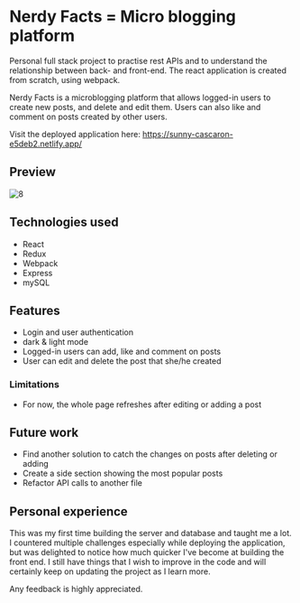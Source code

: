 # Nerdy Facts  = Micro blogging platform

Personal full stack project to practise rest APIs and to understand the relationship between back- and front-end. 
The react application is created from scratch, using webpack.

Nerdy Facts is a microblogging platform that allows logged-in users to create new posts, and delete and edit them. 
Users can also like and comment on posts created by other users.

Visit the deployed application here: https://sunny-cascaron-e5deb2.netlify.app/

## Preview

![8](https://user-images.githubusercontent.com/115211431/222182092-5f2a22bc-e320-4575-b12e-f83174730ee3.png)


## Technologies used

  * React
  * Redux
  * Webpack
  * Express
  * mySQL
    
## Features

 * Login and user authentication
 * dark & light mode
 * Logged-in users can add, like and comment on posts
 * User can edit and delete the post that she/he created

### Limitations

  * For now, the whole page refreshes after editing or adding a post

## Future work

  * Find another solution to catch the changes on posts after deleting or adding
  * Create a side section showing the most popular posts
  * Refactor API calls to another file
  
## Personal experience 

This was my first time building the server and database and taught me a lot. I countered multiple challenges especially while deploying the application,
but was delighted to notice how much quicker I've become at building the front end. 
I still have things that I wish to improve in the code and will certainly keep on updating the project as I learn more. 

Any feedback is highly appreciated.
